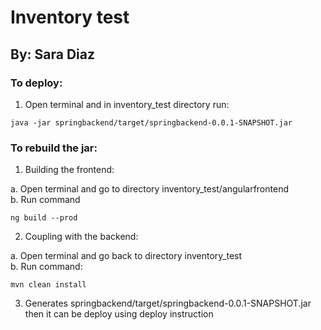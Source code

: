 # Inventory test
## By: Sara Diaz

### To deploy: 

1. Open terminal and in inventory_test directory run: 
<pre><code>java -jar springbackend/target/springbackend-0.0.1-SNAPSHOT.jar</code></pre>

### To rebuild the jar: 

1. Building the frontend:  

  a. Open terminal and go to directory inventory_test/angularfrontend  
  b. Run command  
  <pre><code>ng build --prod</code></pre>


2. Coupling with the backend:  

  a. Open terminal and go back to directory inventory_test  
  b. Run command:  
  <pre><code>mvn clean install</code></pre>

3. Generates springbackend/target/springbackend-0.0.1-SNAPSHOT.jar then it can be deploy using deploy instruction
